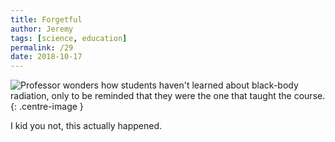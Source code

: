 ```yaml
---
title: Forgetful
author: Jeremy
tags: [science, education]
permalink: /29
date: 2018-10-17
---
```


![Professor wonders how students haven't learned about black-body radiation, only to be reminded that they were the one that taught the course.](https://res.cloudinary.com/dh3hm8pb7/image/upload/c_scale,q_auto:best,w_615/v1535842789/Forgetful.png){: .centre-image }

I kid you not, this actually happened.